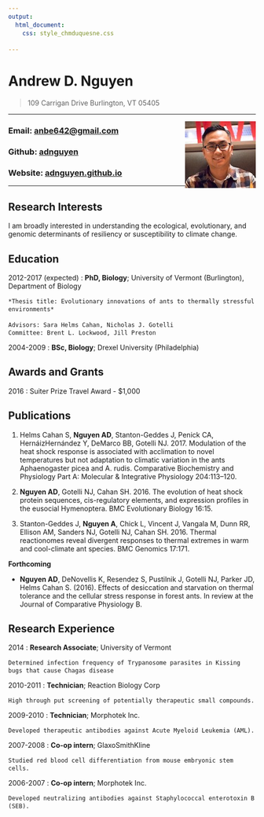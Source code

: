 ```yaml
---
output:
  html_document: 
    css: style_chmduquesne.css

---   
```


Andrew D. Nguyen   
============

> 109 Carrigan Drive Burlington, VT 05405

----

<img style="float: right;" src="about.jpg">   

### Email: anbe642@gmail.com     
### Github: [adnguyen](https://github.com/adnguyen)  
### Website: [adnguyen.github.io](https://adnguyen.github.io/)    

----

Research Interests
---------
I am broadly interested in understanding the ecological, evolutionary, and genomic
determinants of resiliency or susceptibility to climate change.


Education
---------

2012-2017 (expected)
:   **PhD, Biology**; University of Vermont (Burlington), Department of Biology

    *Thesis title: Evolutionary innovations of ants to thermally stressful environments*  
    
    Advisors: Sara Helms Cahan, Nicholas J. Gotelli    
    Committee: Brent L. Lockwood, Jill Preston    


2004-2009
:   **BSc, Biology**; Drexel University (Philadelphia)




Awards and Grants
--------------------
2016
:   Suiter Prize Travel Award - $1,000   

Publications
------------

1. Helms Cahan S, **Nguyen AD**, Stanton-Geddes J, Penick CA, HernáizHernández
Y, DeMarco BB, Gotelli NJ. 2017. Modulation of the heat shock
response is associated with acclimation to novel temperatures but not
adaptation to climatic variation in the ants Aphaenogaster picea and A.
rudis. Comparative Biochemistry and Physiology Part A: Molecular &
Integrative Physiology 204:113–120.   

2. **Nguyen AD**, Gotelli NJ, Cahan SH. 2016. The evolution of heat shock protein
sequences, cis-regulatory elements, and expression profiles in the eusocial
Hymenoptera. BMC Evolutionary Biology 16:15.    

3. Stanton-Geddes J, **Nguyen A**, Chick L, Vincent J, Vangala M, Dunn RR,
Ellison AM, Sanders NJ, Gotelli NJ, Cahan SH. 2016. Thermal
reactionomes reveal divergent responses to thermal extremes in warm and
cool-climate ant species. BMC Genomics 17:171.    

**Forthcoming**   

* **Nguyen AD**, DeNovellis K, Resendez S, Pustilnik J, Gotelli NJ, Parker JD, Helms
Cahan S. (2016). Effects of desiccation and starvation on thermal tolerance
and the cellular stress response in forest ants. In review at the Journal of
Comparative Physiology B.    

Research Experience
----------

2014
:   **Research Associate**; University of Vermont   

    Determined infection frequency of Trypanosome parasites in Kissing bugs that cause Chagas disease  
    
2010-2011
:   **Technician**; Reaction Biology Corp 

    High through put screening of potentially therapeutic small compounds.     
    
2009-2010
:   **Technician**; Morphotek Inc.         

    Developed therapeutic antibodies against Acute Myeloid Leukemia (AML).   

2007-2008
:   **Co-op intern**; GlaxoSmithKline        

    Studied red blood cell differentiation from mouse embryonic stem cells.  

2006-2007
:   **Co-op intern**; Morphotek Inc.

    Developed neutralizing antibodies against Staphylococcal enterotoxin B (SEB).     

